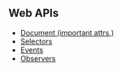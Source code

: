 ## Web APIs
* [Document (important attrs.)](https://developer.mozilla.org/en-US/docs/Web/API/Document)
* [Selectors](https://github.com/ridvandmrc/Self-Learning/tree/main/web-API/selectors)
* [Events](https://developer.mozilla.org/en-US/docs/Web/API/GlobalEventHandlers#event_handlers)
* [Observers](#)